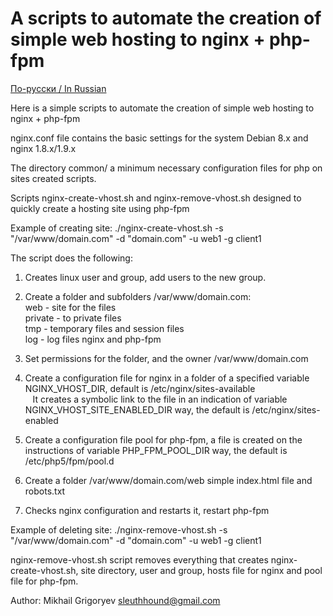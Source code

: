 # A scripts to automate the creation of simple web hosting to nginx + php-fpm

[По-русски / In Russian](README.ru.md)

Here is a simple scripts to automate the creation of simple web hosting to nginx + php-fpm<br>

nginx.conf file contains the basic settings for the system Debian 8.x and nginx 1.8.x/1.9.x<br>

The directory common/ a minimum necessary configuration files for php on sites created scripts.<br>

Scripts nginx-create-vhost.sh and nginx-remove-vhost.sh designed to quickly create a hosting site using php-fpm<br>

Example of creating site: ./nginx-create-vhost.sh -s "/var/www/domain.com" -d "domain.com" -u web1 -g client1<br>

The script does the following:<br>

1. Creates linux user and group, add users to the new group.<br>

2. Create a folder and subfolders /var/www/domain.com:<br>
web - site for the files<br>
private - to private files<br>
tmp - temporary files and session files<br>
log - log files nginx and php-fpm <br>

3. Set permissions for the folder, and the owner /var/www/domain.com<br>

4. Create a configuration file for nginx in a folder of a specified variable NGINX_VHOST_DIR, default is /etc/nginx/sites-available<br>
   It creates a symbolic link to the file in an indication of variable NGINX_VHOST_SITE_ENABLED_DIR way, the default is /etc/nginx/sites-enabled<br>

5. Create a configuration file pool for php-fpm, a file is created on the instructions of variable PHP_FPM_POOL_DIR way, the default is /etc/php5/fpm/pool.d<br>

6. Create a folder /var/www/domain.com/web simple index.html file and robots.txt<br>

7. Checks nginx configuration and restarts it, restart php-fpm<br>

Example of deleting site: ./nginx-remove-vhost.sh -s "/var/www/domain.com" -d "domain.com" -u web1 -g client1<br>

nginx-remove-vhost.sh script removes everything that creates nginx-create-vhost.sh, site directory, user and group, hosts file for nginx and pool file for php-fpm.<br>

Author: Mikhail Grigoryev <sleuthhound@gmail.com>
